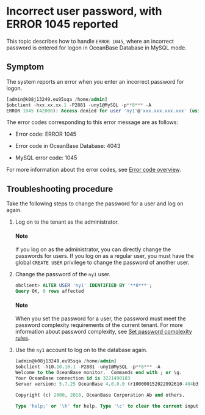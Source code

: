 # Incorrect user password, with ERROR 1045 reported

This topic describes how to handle `ERROR 1045`, where an incorrect password is entered for logon in OceanBase Database in MySQL mode. 

## Symptom

The system reports an error when you enter an incorrect password for logon. 

```sql
[admin@k08j13249.eu95sqa /home/admin]
$obclient -hxx.xx.xx.1 -P2881 -uny1@MySQL -p**8*** -A
ERROR 1045 (42000): Access denied for user 'ny1'@'xxx.xxx.xxx.xxx' (using password: YES)
```

The error codes corresponding to this error message are as follows:

* Error code: ERROR 1045

* Error code in OceanBase Database: 4043

* MySQL error code: 1045

For more information about the error codes, see [ Error code overview](../../../700.reference/500.system-reference/600.error-code-of-mysql-mode/100.use-error-information-of-mysql-mode.md). 

## Troubleshooting procedure

Take the following steps to change the password for a user and log on again. 

1. Log on to the tenant as the administrator.  

   <main id="notice" type='explain'>
    <h4>Note</h4>
    <p>If you log on as the administrator, you can directly change the passwords for users. If you log on as a regular user, you must have the global <code>CREATE USER</code> privilege to change the password of another user.</p>
   </main>

2. Change the password of the `ny1` user. 

   ```sql
   obclient> ALTER USER 'ny1' IDENTIFIED BY '**8***';
   Query OK, 0 rows affected
   ```

   <main id="notice" type='explain'>
     <h4>Note</h4>
     <p>When you set the password for a user, the password must meet the password complexity requirements of the current tenant. For more information about password complexity, see <a href="../../../700.reference/200.administrator-guide/200.basic-database-management/400.manage-tenants/900.manage-users-and-permissions/300.mysql-mode/200.set-password-complexity-of-mysql-mode.md">Set password complexity rules</a>.</p>
   </main>

3. Use the `ny1` account to log on to the database again. 

   ```sql
   [admin@k08j13249.eu95sqa /home/admin]
   $obclient -h10.10.10.1 -P2881 -uny1@MySQL -p**8*** -A
   Welcome to the OceanBase monitor.  Commands end with ; or \g.
   Your OceanBase connection id is 3221490183
   Server version: 5.7.25 OceanBase 4.0.0.0 (r100000152022092610-404b3d7117dd0035698010c6e3b07948abc0e433) (Built Sep 26 2022 10:34:25)

   Copyright (c) 2000, 2018, OceanBase Corporation Ab and others.

   Type 'help;' or '\h' for help. Type '\c' to clear the current input statement.
   ```
